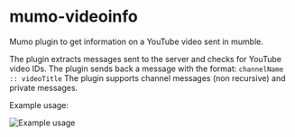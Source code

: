 # mumo-videoinfo
Mumo plugin to get information on a YouTube video sent in mumble.

The plugin extracts messages sent to the server and checks for YouTube video IDs. The plugin sends back a message with the format:
`channelName :: videoTitle`
The plugin supports channel messages (non recursive) and private messages.

Example usage:


![Example usage](http://anthonyalves.science/assets/videoinfo.png)
